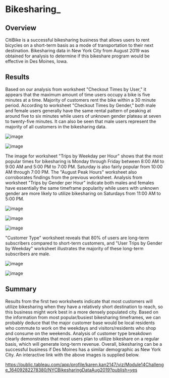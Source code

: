 # Bikesharing_

## Overview
CitiBike is a successful bikesharing business that allows users to rent bicycles on a short-term basis as a mode of transportation to their next destination. Bikesharing data in New York City from August 2019 was obtained for analysis to determine if this bikeshare program would be effective in Des Moines, Iowa.

## Results
Based on our analysis from worksheet "Checkout Times by User," it appears that the maximum amount of time users occupy a bike is five minutes at a time. Majority of customers rent the bike within a 30 minute period. According to worksheet "Checkout Times by Gender," both male and female users generally have the same rental pattern of peaking at around five to six minutes while users of unknown gender plateau at seven to twenty-five minutes. It can also be seen that male users represent the majority of all customers in the bikesharing data. 

![image](https://user-images.githubusercontent.com/89353378/147806119-7480a8c2-6da5-4745-aeae-de2ece187f63.png)

![image](https://user-images.githubusercontent.com/89353378/147806140-160d32ce-94dc-464f-bc29-4b6c34e92699.png)

The image for worksheet "Trips by Weekday per Hour" shows that the most popular times for bikesharing is Monday through Friday between 8:00 AM to 9:00 AM and 5:00 PM to 7:00 PM. Saturday is also fairly popular from 10:00 AM through 7:00 PM. The "August Peak Hours" worksheet also corroborates findings from the previous worksheet. Analysis from worksheet "Trips by Gender per Hour" indicate both males and females have essentially the same timeframe popularity while users with unknown gender are more likely to utilize bikesharing on Saturdays from 11:00 AM to 5:00 PM.  

![image](https://user-images.githubusercontent.com/89353378/147806917-ddc6bde5-21c5-452e-9ef9-505ed55294a3.png)

![image](https://user-images.githubusercontent.com/89353378/147808345-2379b952-ad29-41ce-9597-2db6be758f67.png)

![image](https://user-images.githubusercontent.com/89353378/147806948-f02bd2c7-166f-40d0-9e89-133b9c5a9f68.png)


"Customer Type" worksheet reveals that 80% of users are long-term subscribers compared to short-term customers, and "User Trips by Gender by Weekday" worksheet illustrates the majority of these long-term subscribers are male. 

![image](https://user-images.githubusercontent.com/89353378/147807313-517d0672-7b33-471d-843b-0c2de3e6fb08.png)

![image](https://user-images.githubusercontent.com/89353378/147807476-0e10f435-9303-46da-af35-cebd0fa3ffbe.png)

## Summary

Results from the first two worksheets indicate that most customers will utilize bikesharing when they have a relatively short destination to reach, so this business might work best in a more densely populated city. Based on the information from most popular/busiest bikesharing timeframes, we can probably deduce that the major customer base would be local residents who commute to work on the weekdays and visitors/residents who shop and consume on the weekends. Analysis of customer type breakdown clearly demonstrates that most users plan to utilize bikeshare on a regular basis, which will generate long-term revenue. Overall, bikesharing can be a successful business if Des Moines has a similar demographic as New York City. An interactive link with the above images is supplied below.

https://public.tableau.com/app/profile/karen.kan2147/viz/Module14Challenge_16409282278380/NYCBikesharingDataAug2019?publish=yes
